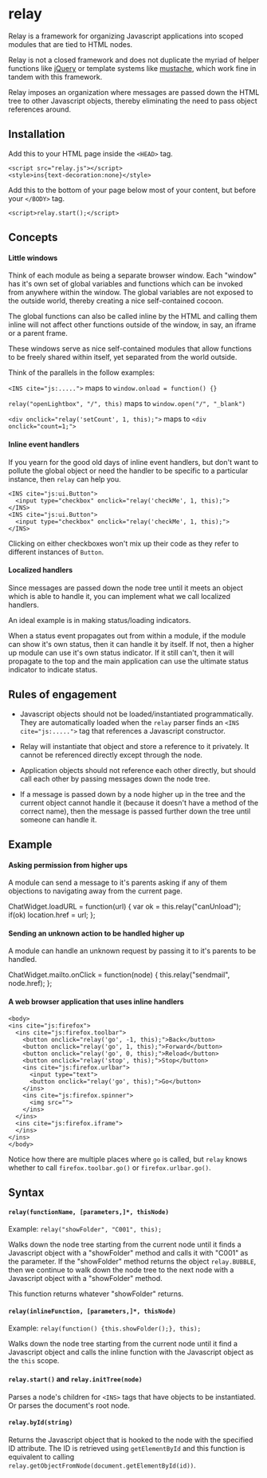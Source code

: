 relay
=====

Relay is a framework for organizing Javascript applications into scoped 
modules that are tied to HTML nodes.

Relay is not a closed framework and does not duplicate the 
myriad of helper functions like [jQuery](http://www.jquery.com) or 
template systems like [mustache](http://mustache.github.com), which work 
fine in tandem with this framework.

Relay imposes an organization where messages are passed down the HTML 
tree to other Javascript objects, thereby eliminating the need to 
pass object references around.


Installation
------------

Add this to your HTML page inside the `<HEAD>` tag.

    <script src="relay.js"></script>
    <style>ins{text-decoration:none}</style>

Add this to the bottom of your page below most of your content, but 
before your `</BODY>` tag.

    <script>relay.start();</script>


Concepts
--------

#### Little windows

Think of each module as being a separate browser window. Each "window" 
has it's own set of global variables and functions which can be invoked 
from anywhere within the window. The global variables are not exposed 
to the outside world, thereby creating a nice self-contained cocoon.

The global functions can also be called inline by the HTML and calling 
them inline will not affect other functions outside of the window, in 
say, an iframe or a parent frame.

These windows serve as nice self-contained modules that allow functions 
to be freely shared within itself, yet separated from the world outside.

Think of the parallels in the follow examples:

`<INS cite="js:.....">` maps to `window.onload = function() {}`

`relay("openLightbox", "/", this)` maps to `window.open("/", "_blank")`

`<div onclick="relay('setCount', 1, this);">` maps to `<div onclick="count=1;">`


#### Inline event handlers

If you yearn for the good old days of inline event handlers, but don't 
want to pollute the global object or need the handler to be specific 
to a particular instance, then `relay` can help you.

    <INS cite="js:ui.Button">
      <input type="checkbox" onclick="relay('checkMe', 1, this);">
    </INS>
    <INS cite="js:ui.Button">
      <input type="checkbox" onclick="relay('checkMe', 1, this);">
    </INS>

Clicking on either checkboxes won't mix up their code as they refer 
to different instances of `Button`.


#### Localized handlers

Since messages are passed down the node tree until it meets an object 
which is able to handle it, you can implement what we call localized 
handlers.

An ideal example is in making status/loading indicators.

When a status event propagates out from within a module, if the module 
can show it's own status, then it can handle it by itself. If 
not, then a higher up module can use it's own status indicator. If it 
still can't, then it will propagate to the top and the main application 
can use the ultimate status indicator to indicate status.


Rules of engagement
-------------------

* Javascript objects should not be loaded/instantiated programmatically. 
They are automatically loaded when the `relay` parser finds an 
`<INS cite="js:.....">` tag that references a Javascript constructor.

* Relay will instantiate that object and store a reference to it 
privately. It cannot be referenced directly except through the node.

* Application objects should not reference each other directly, but 
should call each other by passing messages down the node tree.

* If a message is passed down by a node higher up in the tree and the 
current object cannot handle it (because it doesn't have a method of 
the correct name), then the message is passed further down the tree 
until someone can handle it.


Example
-------

#### Asking permission from higher ups

A module can send a message to it's parents asking if any of them 
objections to navigating away from the current page.

ChatWidget.loadURL = function(url) {
  var ok = this.relay("canUnload");
  if(ok) location.href = url;
};

#### Sending an unknown action to be handled higher up

A module can handle an unknown request by passing it to it's parents 
to be handled.

ChatWidget.mailto.onClick = function(node) {
  this.relay("sendmail", node.href);
};

#### A web browser application that uses inline handlers

    <body>
    <ins cite="js:firefox">
      <ins cite="js:firefox.toolbar">
        <button onclick="relay('go', -1, this);">Back</button>
        <button onclick="relay('go', 1, this);">Forward</button>
        <button onclick="relay('go', 0, this);">Reload</button>
        <button onclick="relay('stop', this);">Stop</button>
        <ins cite="js:firefox.urlbar">
          <input type="text">
          <button onclick="relay('go', this);">Go</button>
        </ins>
        <ins cite="js:firefox.spinner">
          <img src="">
        </ins>
      </ins>
      <ins cite="js:firefox.iframe">
      </ins>
    </ins>
    </body>

Notice how there are multiple places where `go` is called, but `relay` 
knows whether to call `firefox.toolbar.go()` or `firefox.urlbar.go()`.

Syntax
------

#### `relay(functionName, [parameters,]*, thisNode)`

Example: `relay("showFolder", "C001", this);`

Walks down the node tree starting from the current node until 
it finds a Javascript object with a "showFolder" method and calls it 
with "C001" as the parameter. If the "showFolder" method returns the 
object `relay.BUBBLE`, then we continue to walk down the node tree to 
the next node with a Javascript object with a "showFolder" method.

This function returns whatever "showFolder" returns.


#### `relay(inlineFunction, [parameters,]*, thisNode)`

Example: `relay(function() {this.showFolder();}, this);`

Walks down the node tree starting from the current node until
it find a Javascript object and calls the inline function with the 
Javascript object as the `this` scope.


#### `relay.start()` and `relay.initTree(node)`

Parses a node's children for `<INS>` tags that have objects to be 
instantiated. Or parses the document's root node.


#### `relay.byId(string)`

Returns the Javascript object that is hooked to the node with the 
specified ID attribute. The ID is retrieved using `getElementById` and 
this function is equivalent to calling 
`relay.getObjectFromNode(document.getElementById(id))`.
